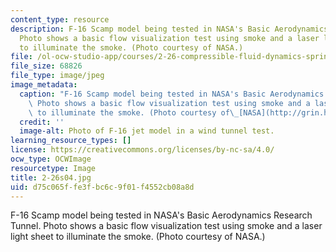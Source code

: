 ```yaml
---
content_type: resource
description: F-16 Scamp model being tested in NASA's Basic Aerodynamics Research Tunnel.
  Photo shows a basic flow visualization test using smoke and a laser light sheet
  to illuminate the smoke. (Photo courtesy of NASA.)
file: /ol-ocw-studio-app/courses/2-26-compressible-fluid-dynamics-spring-2004/d75c065ffe3fbc6c9f01f4552cb08a8d_2-26s04.jpg
file_size: 68826
file_type: image/jpeg
image_metadata:
  caption: "F-16 Scamp model being tested in NASA's Basic Aerodynamics Research Tunnel.\
    \ Photo shows a basic flow visualization test using smoke and a laser light sheet\
    \ to illuminate the smoke. (Photo courtesy of\_[NASA](http://grin.hq.nasa.gov/index.html).)"
  credit: ''
  image-alt: Photo of F-16 jet model in a wind tunnel test.
learning_resource_types: []
license: https://creativecommons.org/licenses/by-nc-sa/4.0/
ocw_type: OCWImage
resourcetype: Image
title: 2-26s04.jpg
uid: d75c065f-fe3f-bc6c-9f01-f4552cb08a8d
---
```

F-16 Scamp model being tested in NASA's Basic Aerodynamics Research Tunnel. Photo shows a basic flow visualization test using smoke and a laser light sheet to illuminate the smoke. (Photo courtesy of NASA.)